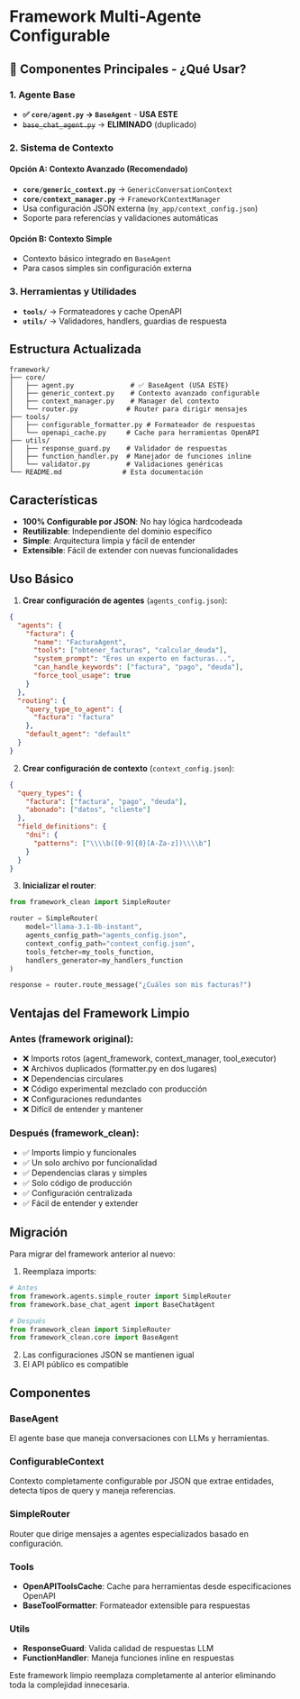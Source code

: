 # Framework Multi-Agente Configurable

## 🎯 **Componentes Principales - ¿Qué Usar?**

### **1. Agente Base**
- **✅ `core/agent.py` → `BaseAgent`** - **USA ESTE**
- ~~`base_chat_agent.py`~~ → **ELIMINADO** (duplicado)

### **2. Sistema de Contexto**

#### **Opción A: Contexto Avanzado (Recomendado)**
- **`core/generic_context.py`** → `GenericConversationContext`
- **`core/context_manager.py`** → `FrameworkContextManager`
- Usa configuración JSON externa (`my_app/context_config.json`)
- Soporte para referencias y validaciones automáticas

#### **Opción B: Contexto Simple**
- Contexto básico integrado en `BaseAgent`
- Para casos simples sin configuración externa

### **3. Herramientas y Utilidades**
- **`tools/`** → Formateadores y cache OpenAPI
- **`utils/`** → Validadores, handlers, guardias de respuesta

## Estructura Actualizada

```
framework/
├── core/
│   ├── agent.py              # ✅ BaseAgent (USA ESTE)
│   ├── generic_context.py    # Contexto avanzado configurable
│   ├── context_manager.py    # Manager del contexto
│   └── router.py            # Router para dirigir mensajes
├── tools/
│   ├── configurable_formatter.py # Formateador de respuestas
│   └── openapi_cache.py     # Cache para herramientas OpenAPI
├── utils/
│   ├── response_guard.py    # Validador de respuestas
│   ├── function_handler.py  # Manejador de funciones inline
│   └── validator.py         # Validaciones genéricas
└── README.md               # Esta documentación
```

## Características

- **100% Configurable por JSON**: No hay lógica hardcodeada
- **Reutilizable**: Independiente del dominio específico
- **Simple**: Arquitectura limpia y fácil de entender
- **Extensible**: Fácil de extender con nuevas funcionalidades

## Uso Básico

1. **Crear configuración de agentes** (`agents_config.json`):
```json
{
  "agents": {
    "factura": {
      "name": "FacturaAgent",
      "tools": ["obtener_facturas", "calcular_deuda"],
      "system_prompt": "Eres un experto en facturas...",
      "can_handle_keywords": ["factura", "pago", "deuda"],
      "force_tool_usage": true
    }
  },
  "routing": {
    "query_type_to_agent": {
      "factura": "factura"
    },
    "default_agent": "default"
  }
}
```

2. **Crear configuración de contexto** (`context_config.json`):
```json
{
  "query_types": {
    "factura": ["factura", "pago", "deuda"],
    "abonado": ["datos", "cliente"]
  },
  "field_definitions": {
    "dni": {
      "patterns": ["\\\\b([0-9]{8}[A-Za-z])\\\\b"]
    }
  }
}
```

3. **Inicializar el router**:
```python
from framework_clean import SimpleRouter

router = SimpleRouter(
    model="llama-3.1-8b-instant",
    agents_config_path="agents_config.json",
    context_config_path="context_config.json", 
    tools_fetcher=my_tools_function,
    handlers_generator=my_handlers_function
)

response = router.route_message("¿Cuáles son mis facturas?")
```

## Ventajas del Framework Limpio

### Antes (framework original):
- ❌ Imports rotos (agent_framework, context_manager, tool_executor)
- ❌ Archivos duplicados (formatter.py en dos lugares)
- ❌ Dependencias circulares
- ❌ Código experimental mezclado con producción
- ❌ Configuraciones redundantes
- ❌ Difícil de entender y mantener

### Después (framework_clean):
- ✅ Imports limpio y funcionales
- ✅ Un solo archivo por funcionalidad
- ✅ Dependencias claras y simples
- ✅ Solo código de producción
- ✅ Configuración centralizada
- ✅ Fácil de entender y extender

## Migración

Para migrar del framework anterior al nuevo:

1. Reemplaza imports:
```python
# Antes
from framework.agents.simple_router import SimpleRouter
from framework.base_chat_agent import BaseChatAgent

# Después  
from framework_clean import SimpleRouter
from framework_clean.core import BaseAgent
```

2. Las configuraciones JSON se mantienen igual
3. El API público es compatible

## Componentes

### BaseAgent
El agente base que maneja conversaciones con LLMs y herramientas.

### ConfigurableContext  
Contexto completamente configurable por JSON que extrae entidades, detecta tipos de query y maneja referencias.

### SimpleRouter
Router que dirige mensajes a agentes especializados basado en configuración.

### Tools
- **OpenAPIToolsCache**: Cache para herramientas desde especificaciones OpenAPI
- **BaseToolFormatter**: Formateador extensible para respuestas

### Utils
- **ResponseGuard**: Valida calidad de respuestas LLM
- **FunctionHandler**: Maneja funciones inline en respuestas

Este framework limpio reemplaza completamente al anterior eliminando toda la complejidad innecesaria.
